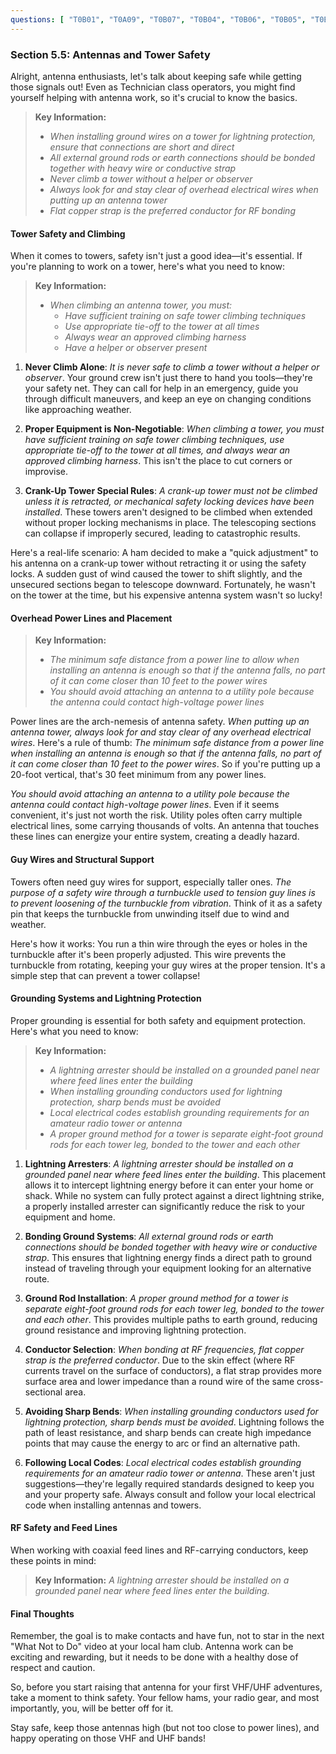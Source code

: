 ```yaml
---
questions: [ "T0B01", "T0A09", "T0B07", "T0B04", "T0B06", "T0B05", "T0B03", "T4A08", "T0B10", "T0B09", "T0B11", "T0A07", "T0B08", "T0B02" ]
---
```


### Section 5.5: Antennas and Tower Safety

Alright, antenna enthusiasts, let's talk about keeping safe while getting those signals out! Even as Technician class operators, you might find yourself helping with antenna work, so it's crucial to know the basics.

> **Key Information:**
> - *When installing ground wires on a tower for lightning protection, ensure that connections are short and direct*
> - *All external ground rods or earth connections should be bonded together with heavy wire or conductive strap*
> - *Never climb a tower without a helper or observer*
> - *Always look for and stay clear of overhead electrical wires when putting up an antenna tower*
> - *Flat copper strap is the preferred conductor for RF bonding*

#### Tower Safety and Climbing

When it comes to towers, safety isn't just a good idea—it's essential. If you're planning to work on a tower, here's what you need to know:

> **Key Information:**
> - *When climbing an antenna tower, you must:*
>   - *Have sufficient training on safe tower climbing techniques*
>   - *Use appropriate tie-off to the tower at all times*
>   - *Always wear an approved climbing harness*
>   - *Have a helper or observer present*

1. **Never Climb Alone**: *It is never safe to climb a tower without a helper or observer*. Your ground crew isn't just there to hand you tools—they're your safety net. They can call for help in an emergency, guide you through difficult maneuvers, and keep an eye on changing conditions like approaching weather.

2. **Proper Equipment is Non-Negotiable**: *When climbing a tower, you must have sufficient training on safe tower climbing techniques, use appropriate tie-off to the tower at all times, and always wear an approved climbing harness*. This isn't the place to cut corners or improvise.

3. **Crank-Up Tower Special Rules**: *A crank-up tower must not be climbed unless it is retracted, or mechanical safety locking devices have been installed*. These towers aren't designed to be climbed when extended without proper locking mechanisms in place. The telescoping sections can collapse if improperly secured, leading to catastrophic results.

Here's a real-life scenario: A ham decided to make a "quick adjustment" to his antenna on a crank-up tower without retracting it or using the safety locks. A sudden gust of wind caused the tower to shift slightly, and the unsecured sections began to telescope downward. Fortunately, he wasn't on the tower at the time, but his expensive antenna system wasn't so lucky!

#### Overhead Power Lines and Placement

> **Key Information:**
> - *The minimum safe distance from a power line to allow when installing an antenna is enough so that if the antenna falls, no part of it can come closer than 10 feet to the power wires*
> - *You should avoid attaching an antenna to a utility pole because the antenna could contact high-voltage power lines*

Power lines are the arch-nemesis of antenna safety. *When putting up an antenna tower, always look for and stay clear of any overhead electrical wires*. Here's a rule of thumb: *The minimum safe distance from a power line when installing an antenna is enough so that if the antenna falls, no part of it can come closer than 10 feet to the power wires*. So if you're putting up a 20-foot vertical, that's 30 feet minimum from any power lines.

*You should avoid attaching an antenna to a utility pole because the antenna could contact high-voltage power lines*. Even if it seems convenient, it's just not worth the risk. Utility poles often carry multiple electrical lines, some carrying thousands of volts. An antenna that touches these lines can energize your entire system, creating a deadly hazard.

#### Guy Wires and Structural Support

Towers often need guy wires for support, especially taller ones. *The purpose of a safety wire through a turnbuckle used to tension guy lines is to prevent loosening of the turnbuckle from vibration*. Think of it as a safety pin that keeps the turnbuckle from unwinding itself due to wind and weather.

Here's how it works: You run a thin wire through the eyes or holes in the turnbuckle after it's been properly adjusted. This wire prevents the turnbuckle from rotating, keeping your guy wires at the proper tension. It's a simple step that can prevent a tower collapse!

#### Grounding Systems and Lightning Protection

Proper grounding is essential for both safety and equipment protection. Here's what you need to know:

> **Key Information:**
> - *A lightning arrester should be installed on a grounded panel near where feed lines enter the building*
> - *When installing grounding conductors used for lightning protection, sharp bends must be avoided*
> - *Local electrical codes establish grounding requirements for an amateur radio tower or antenna*
> - *A proper ground method for a tower is separate eight-foot ground rods for each tower leg, bonded to the tower and each other*

1. **Lightning Arresters**: *A lightning arrester should be installed on a grounded panel near where feed lines enter the building*. This placement allows it to intercept lightning energy before it can enter your home or shack. While no system can fully protect against a direct lightning strike, a properly installed arrester can significantly reduce the risk to your equipment and home.

2. **Bonding Ground Systems**: *All external ground rods or earth connections should be bonded together with heavy wire or conductive strap*. This ensures that lightning energy finds a direct path to ground instead of traveling through your equipment looking for an alternative route.

3. **Ground Rod Installation**: *A proper ground method for a tower is separate eight-foot ground rods for each tower leg, bonded to the tower and each other*. This provides multiple paths to earth ground, reducing ground resistance and improving lightning protection.

4. **Conductor Selection**: *When bonding at RF frequencies, flat copper strap is the preferred conductor*. Due to the skin effect (where RF currents travel on the surface of conductors), a flat strap provides more surface area and lower impedance than a round wire of the same cross-sectional area.

5. **Avoiding Sharp Bends**: *When installing grounding conductors used for lightning protection, sharp bends must be avoided*. Lightning follows the path of least resistance, and sharp bends can create high impedance points that may cause the energy to arc or find an alternative path.

6. **Following Local Codes**: *Local electrical codes establish grounding requirements for an amateur radio tower or antenna*. These aren't just suggestions—they're legally required standards designed to keep you and your property safe. Always consult and follow your local electrical code when installing antennas and towers.

#### RF Safety and Feed Lines

When working with coaxial feed lines and RF-carrying conductors, keep these points in mind:

> **Key Information:** *A lightning arrester should be installed on a grounded panel near where feed lines enter the building.*

#### Final Thoughts

Remember, the goal is to make contacts and have fun, not to star in the next "What Not to Do" video at your local ham club. Antenna work can be exciting and rewarding, but it needs to be done with a healthy dose of respect and caution.

So, before you start raising that antenna for your first VHF/UHF adventures, take a moment to think safety. Your fellow hams, your radio gear, and most importantly, you, will be better off for it.

Stay safe, keep those antennas high (but not too close to power lines), and happy operating on those VHF and UHF bands!